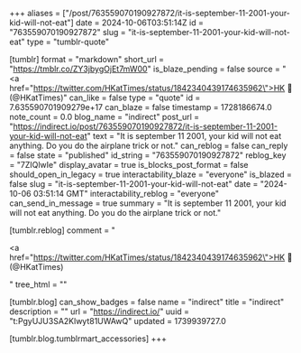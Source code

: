 +++
aliases = ["/post/763559070190927872/it-is-september-11-2001-your-kid-will-not-eat"]
date = 2024-10-06T03:51:14Z
id = "763559070190927872"
slug = "it-is-september-11-2001-your-kid-will-not-eat"
type = "tumblr-quote"

[tumblr]
format = "markdown"
short_url = "https://tmblr.co/ZY3jbygOjEt7mW00"
is_blaze_pending = false
source = "<a href=\"https://twitter.com/HKatTimes/status/1842340439174635962\">HK 🦅 (@HKatTimes)</a>"
can_like = false
type = "quote"
id = 7.635590701909279e+17
can_blaze = false
timestamp = 1728186674.0
note_count = 0.0
blog_name = "indirect"
post_url = "https://indirect.io/post/763559070190927872/it-is-september-11-2001-your-kid-will-not-eat"
text = "It is september 11 2001, your kid will not eat anything. Do you do the airplane trick or not."
can_reblog = false
can_reply = false
state = "published"
id_string = "763559070190927872"
reblog_key = "7ZIQlwIe"
display_avatar = true
is_blocks_post_format = false
should_open_in_legacy = true
interactability_blaze = "everyone"
is_blazed = false
slug = "it-is-september-11-2001-your-kid-will-not-eat"
date = "2024-10-06 03:51:14 GMT"
interactability_reblog = "everyone"
can_send_in_message = true
summary = "It is september 11 2001, your kid will not eat anything. Do you do the airplane trick or not."

[tumblr.reblog]
comment = "<p><a href=\"https://twitter.com/HKatTimes/status/1842340439174635962\">HK 🦅 (@HKatTimes)</a></p>"
tree_html = ""

[tumblr.blog]
can_show_badges = false
name = "indirect"
title = "indirect"
description = ""
url = "https://indirect.io/"
uuid = "t:PgyUJU3SA2Klwyt81UWAwQ"
updated = 1739939727.0

[tumblr.blog.tumblrmart_accessories]
+++
